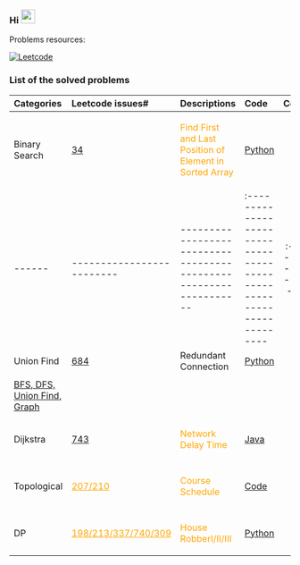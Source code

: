### Hi <img src="https://media.giphy.com/media/hvRJCLFzcasrR4ia7z/giphy.gif" width="25px">


<div align="left">
  <p>Problems resources:</p>
  <a href="#">
    <img alt="Leetcode" src="https://assets.leetcode.com/static_assets/public/webpack_bundles/images/logo-dark.e99485d9b.svg" />
  </a>
</div>

### List of the solved problems

| Categories | Leetcode issues#                       | Descriptions                                                        | Code                                                         | Comments                                   |
| :------ | :------------------------- | :----------------------------------------------------------------- | :-------------------------------------------------------------------- | :--------------------------------------: |
|  Binary Search | <a href="https://leetcode.com/problems/find-first-and-last-position-of-element-in-sorted-array/">34</a> | <p style="color:orange">Find First and Last Position of Element in Sorted Array</p> | <a href="https://github.com/hzhu3142/Leetcode/blob/main/code/34.py">Python</a> | :----: |
| ------ | ------------------------- | ----------------------------------------------------------------- | :-------------------------------------------------------------------- | :--------------------------------------|
| Union Find	| <a href="https://leetcode.com/problems/redundant-connection/">684</a>   | Redundant Connection | <a href="https://github.com/hzhu3142/Leetcode/blob/main/code/684.py">Python</a>  
|   |  |  |  | |
| <a href="#">BFS, DFS, Union Find, Graph</a> |
|   |  |  |  | |
| Dijkstra | <a href="https://leetcode.com/problems/network-delay-time/">743</a>   | <p style="color:orange">Network Delay Time</p> | <a href="https://github.com/hzhu3142/Leetcode/blob/main/code/743.java">Java</a> | :----:  |
|   |  |  |  | |
| Topological | <a href="https://leetcode.com/problems/course-schedule/" style="color:orange">207/210</a>   |  <p style="color:orange">Course Schedule</p> | <a href="#">Code</a> | :----: |
|   |  |  |  | |
| DP      | <a href="https://leetcode.com/problems/house-robber/" style="color:orange">198/213/337/740/309</a>   | <p style="color:orange">House RobberI/II/III</p> | <a href="https://github.com/hzhu3142/Leetcode/blob/main/code/198_213_337_740_309.py">Python</a> | : ----:  |
